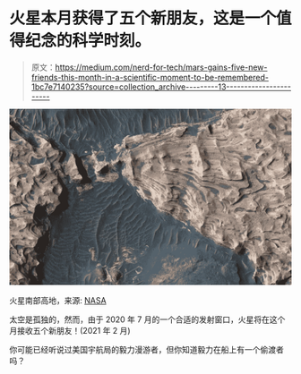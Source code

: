 # 火星本月获得了五个新朋友，这是一个值得纪念的科学时刻。

> 原文：<https://medium.com/nerd-for-tech/mars-gains-five-new-friends-this-month-in-a-scientific-moment-to-be-remembered-1bc7e7140235?source=collection_archive---------13----------------------->

![](img/630e55f5ee17e6fff234cfbbd980eb7c.png)

火星南部高地，来源: [NASA](https://www.nasa.gov/mission_pages/mars/images/index.html)

太空是孤独的，然而，由于 2020 年 7 月的一个合适的发射窗口，火星将在这个月接收五个新朋友！(2021 年 2 月)

你可能已经听说过美国宇航局的毅力漫游者，但你知道毅力在船上有一个偷渡者吗？